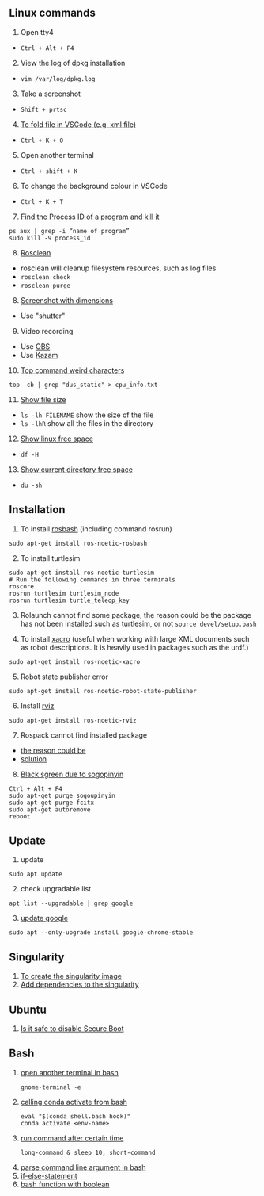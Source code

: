 ## Linux commands
1. Open tty4
* `Ctrl + Alt + F4`

2. View the log of dpkg installation
* `vim /var/log/dpkg.log`

3. Take a screenshot
* `Shift + prtsc`

4. [To fold file in VSCode (e.g. xml file)](https://blog.csdn.net/wuyujin1997/article/details/108424032)
* `Ctrl + K + 0` 

5. Open another terminal 
* `Ctrl + shift + K`

6. To change the background colour in VSCode
* `Ctrl + K + T`

7. [Find the Process ID of a program and kill it](https://itsfoss.com/how-to-find-the-process-id-of-a-program-and-kill-it-quick-tip/)
```
ps aux | grep -i “name of program”
sudo kill -9 process_id
```
8. [Rosclean](http://wiki.ros.org/rosclean)
* rosclean will cleanup filesystem resources, such as log files
* `rosclean check`
* `rosclean purge`

8. [Screenshot with dimensions](https://askubuntu.com/questions/262253/how-do-i-take-a-screenshot-with-dimensions)
* Use "shutter"

9. Video recording
* Use [OBS](https://obsproject.com/)
* Use [Kazam](https://itsfoss.com/kazam-screen-recorder/)

10. [Top command weird characters](https://stackoverflow.com/questions/30999873/output-of-top-command-contains-weird-characters)
```
top -cb | grep "dus_static" > cpu_info.txt
```

11. [Show file size](https://kodekloud.com/blog/check-file-size-in-linux/#2-find-file-size-in-linux-using-the-ls-command)
* `ls -lh FILENAME` show the size of the file
* `ls -lhR` show all the files in the directory

12. [Show linux free space](https://opensource.com/article/18/7/how-check-free-disk-space-linux)
* `df -H`

13. [Show current directory free space](https://stackoverflow.com/questions/8110530/check-free-disk-space-for-current-partition-in-bash)
* `du -sh`

## Installation
1. To install [rosbash](http://wiki.ros.org/rosbash) (including command rosrun)
```
sudo apt-get install ros-noetic-rosbash
```

2. To install turtlesim
```
sudo apt-get install ros-noetic-turtlesim
# Run the following commands in three terminals
roscore
rosrun turtlesim turtlesim_node
rosrun turtlesim turtle_teleop_key
```

3. Rolaunch cannot find some package, the reason could be the package has not been installed such as turtlesim, or not ```source devel/setup.bash```

4. To install [xacro](http://wiki.ros.org/xacro)  (useful when working with large XML documents such as robot descriptions. It is heavily used in packages such as the urdf.)
```
sudo apt-get install ros-noetic-xacro
```

5. Robot state publisher error
```
sudo apt-get install ros-noetic-robot-state-publisher
```

6. Install [rviz](http://wiki.ros.org/rviz/UserGuide)
```
sudo apt-get install ros-noetic-rviz
```

7. Rospack cannot find installed package
* [the reason could be](https://blog.csdn.net/scx837685002/article/details/78249961)
* [solution](https://stackoverflow.com/questions/27053334/ros-package-not-found-after-catkin-make)

8. [Black sgreen due to sogopinyin](https://blog.csdn.net/Mr_Cat123/article/details/78573780)
```
Ctrl + Alt + F4
sudo apt-get purge sogoupinyin
sudo apt-get purge fcitx
sudo apt-get autoremove
reboot 
```

## Update
1. update
```
sudo apt update 
```
2. check upgradable list
```
apt list --upgradable | grep google
```
3. [update google](https://itsfoss.com/update-google-chrome-ubuntu/) 
```
sudo apt --only-upgrade install google-chrome-stable
```


## Singularity
1. [To create the singularity image](https://github.com/yuezhezhang/discrete_active_inference/tree/main/singularity_environment)
2. [Add dependencies to the singularity](https://people.tuebingen.mpg.de/felixwidmaier/rrc2021/singularity.html#add-custom-dependencies-to-the-container)

## Ubuntu
1. [Is it safe to disable Secure Boot](https://askubuntu.com/questions/843656/is-it-safe-to-disable-secure-boot)

## Bash
1. [open another terminal in bash](https://askubuntu.com/questions/46627/how-can-i-make-a-script-that-opens-terminal-windows-and-executes-commands-in-the)
   ```
   gnome-terminal -e
   ```
2. [calling conda activate from bash](https://stackoverflow.com/questions/34534513/calling-conda-source-activate-from-bash-script)
   ```
   eval "$(conda shell.bash hook)"
   conda activate <env-name>
   ```
3. [run command after certain time](https://unix.stackexchange.com/questions/286070/run-command-after-a-certain-length-of-time-has-elapsed)
   ```
   long-command & sleep 10; short-command
   ```
4. [parse command line argument in bash](https://stackoverflow.com/questions/192249/how-do-i-parse-command-line-arguments-in-bash)
5. [if-else-statement](https://linuxize.com/post/bash-if-else-statement/)
6. [bash function with boolean](https://stackoverflow.com/questions/66357212/how-to-call-bash-function-with-boolean-parameter)
